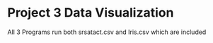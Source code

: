 # Project 3 Data Visualization

All 3 Programs run both srsatact.csv and Iris.csv which are included